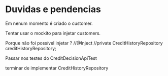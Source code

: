 # Duvidas e pendencias

Em nenum momento é criado o customer.

Tentar usar o mockito para injetar customers.

Porque não foi possível injetar ?    //@Inject
                                    //private CreditHistoryRepository creditHistoryRepository;
                                    
                                    
Passar nos testes do CreditDecisionApiTest


terminar de implementar CreditHistoryRepository